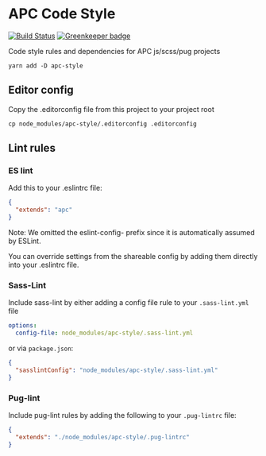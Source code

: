 # APC Code Style

[![Build Status](https://travis-ci.org/APCOvernight/apc-style.svg?branch=master)](https://travis-ci.org/APCOvernight/apc-style) [![Greenkeeper badge](https://badges.greenkeeper.io/APCOvernight/apc-style.svg)](https://greenkeeper.io/)

Code style rules and dependencies for APC js/scss/pug projects

```
yarn add -D apc-style
```

## Editor config

Copy the .editorconfig file from this project to your project root

```
cp node_modules/apc-style/.editorconfig .editorconfig
```

## Lint rules

### ES lint

Add this to your .eslintrc file:

```json
{
  "extends": "apc"
}
```

Note: We omitted the eslint-config- prefix since it is automatically assumed by ESLint.

You can override settings from the shareable config by adding them directly into your .eslintrc file.

### Sass-Lint

Include sass-lint by either adding a config file rule to your `.sass-lint.yml` file

```yml
options:
  config-file: node_modules/apc-style/.sass-lint.yml
```

or via `package.json`:

```json
{
  "sasslintConfig": "node_modules/apc-style/.sass-lint.yml"
}
```

### Pug-lint

Include pug-lint rules by adding the following to your `.pug-lintrc` file:

```json
{
  "extends": "./node_modules/apc-style/.pug-lintrc"
}
```
